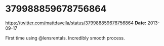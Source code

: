 # 379988859678756864
https://twitter.com/mattdavella/status/379988859678756864
**Date:** 2013-09-17

First time using @lensrentals. Incredibly smooth process.
